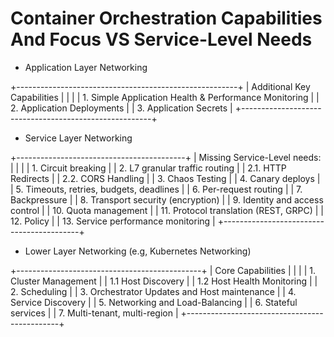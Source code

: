 # Container Orchestration Capabilities And Focus VS Service-Level Needs

- Application Layer Networking

+-------------------------------------------------------+
| Additional Key Capabilities                           |
|                                                       |
| 1. Simple Application Health & Performance Monitoring |
| 2. Application Deployments                            |
| 3. Application Secrets                                |
+-------------------------------------------------------+

- Service Layer Networking

+------------------------------------------+
| Missing Service-Level needs:             |
|                                          |
| 1. Circuit breaking                      |
| 2. L7 granular traffic routing           |
| 2.1. HTTP Redirects                      |
| 2.2. CORS Handling                       |
| 3. Chaos Testing                         |
| 4. Canary deploys                        |
| 5. Timeouts, retries, budgets, deadlines |
| 6. Per-request routing                   |
| 7. Backpressure                          |
| 8. Transport security (encryption)       |
| 9. Identity and access control           |
| 10. Quota management                     |
| 11. Protocol translation (REST, GRPC)    |
| 12. Policy                               |
| 13. Service performance monitoring       |
+------------------------------------------+

- Lower Layer Networking (e.g, Kubernetes Networking)

+----------------------------------------------+
| Core Capabilities                            |
|                                              |
| 1. Cluster Management                        |
| 1.1 Host Discovery                           |
| 1.2 Host Health Monitoring                   |
| 2. Scheduling                                |
| 3. Orchestrator Updates and Host maintenance |
| 4. Service Discovery                         |
| 5. Networking and Load-Balancing             |
| 6. Stateful services                         |
| 7. Multi-tenant, multi-region                |
+----------------------------------------------+
